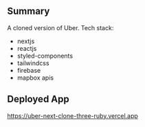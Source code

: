 ## Summary

A cloned version of Uber.
Tech stack:
- nextjs
- reactjs
- styled-components
- tailwindcss
- firebase
- mapbox apis

## Deployed App
https://uber-next-clone-three-ruby.vercel.app
